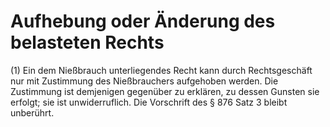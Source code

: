 # Aufhebung oder Änderung des belasteten Rechts

(1) Ein dem Nießbrauch unterliegendes Recht kann durch Rechtsgeschäft nur mit Zustimmung des Nießbrauchers aufgehoben werden. Die Zustimmung ist demjenigen gegenüber zu erklären, zu dessen Gunsten sie erfolgt; sie ist unwiderruflich. Die Vorschrift des § 876 Satz 3 bleibt unberührt.